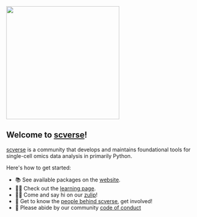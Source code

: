 <img src="https://user-images.githubusercontent.com/8238804/236215054-96b20b86-4f15-4b89-8e54-ac556ba4aafb.svg" width="300" height="300">

## Welcome to [scverse](https://github.com/scverse)!

[scverse](https://github.com/scverse) is a community that develops and maintains foundational tools for single-cell omics data analysis in primarily Python.

Here's how to get started:

- 📚 See available packages on the [website](https://scverse.org/packages).
- 👩‍💻 Check out the [learning page](https://scverse.org/learn).
- 🙋‍♀️ Come and say hi on our [zulip](https://scverse.zulipchat.com)!
- 🍿 Get to know the [people behind scverse](https://scverse.org/people), get involved!
- 🌈 Please abide by our community [code of conduct](https://scverse.org/about/code_of_conduct)
